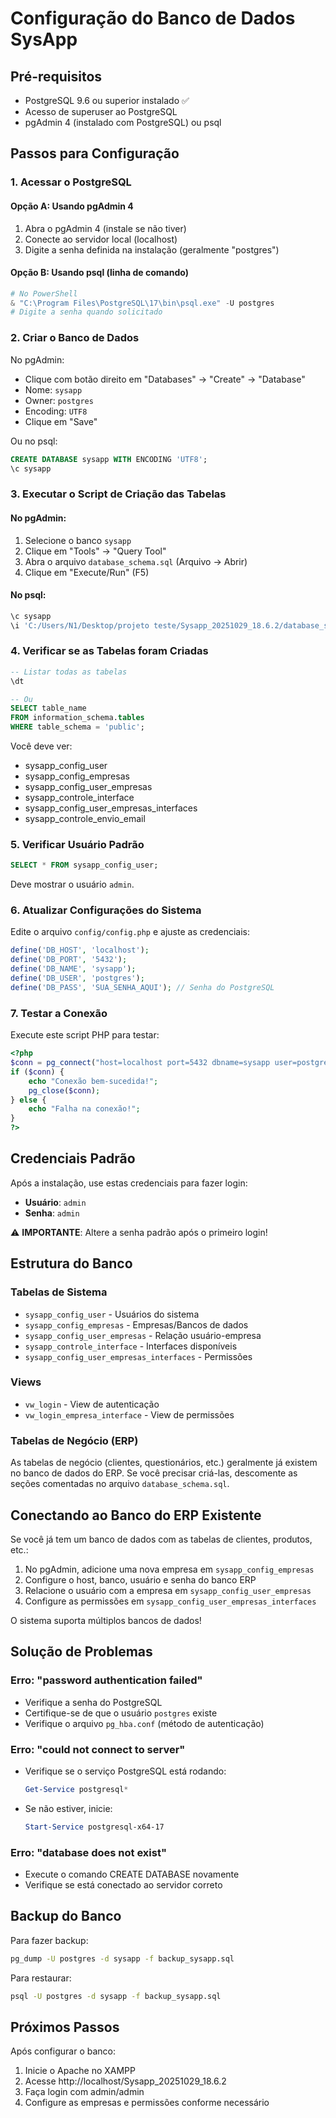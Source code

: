 # Configuração do Banco de Dados SysApp

## Pré-requisitos
- PostgreSQL 9.6 ou superior instalado ✅
- Acesso de superuser ao PostgreSQL
- pgAdmin 4 (instalado com PostgreSQL) ou psql

## Passos para Configuração

### 1. Acessar o PostgreSQL

#### Opção A: Usando pgAdmin 4
1. Abra o pgAdmin 4 (instale se não tiver)
2. Conecte ao servidor local (localhost)
3. Digite a senha definida na instalação (geralmente "postgres")

#### Opção B: Usando psql (linha de comando)
```powershell
# No PowerShell
& "C:\Program Files\PostgreSQL\17\bin\psql.exe" -U postgres
# Digite a senha quando solicitado
```

### 2. Criar o Banco de Dados

No pgAdmin:
- Clique com botão direito em "Databases" → "Create" → "Database"
- Nome: `sysapp`
- Owner: `postgres`
- Encoding: `UTF8`
- Clique em "Save"

Ou no psql:
```sql
CREATE DATABASE sysapp WITH ENCODING 'UTF8';
\c sysapp
```

### 3. Executar o Script de Criação das Tabelas

#### No pgAdmin:
1. Selecione o banco `sysapp`
2. Clique em "Tools" → "Query Tool"
3. Abra o arquivo `database_schema.sql` (Arquivo → Abrir)
4. Clique em "Execute/Run" (F5)

#### No psql:
```bash
\c sysapp
\i 'C:/Users/N1/Desktop/projeto teste/Sysapp_20251029_18.6.2/database_schema.sql'
```

### 4. Verificar se as Tabelas foram Criadas

```sql
-- Listar todas as tabelas
\dt

-- Ou
SELECT table_name 
FROM information_schema.tables 
WHERE table_schema = 'public';
```

Você deve ver:
- sysapp_config_user
- sysapp_config_empresas
- sysapp_config_user_empresas
- sysapp_controle_interface
- sysapp_config_user_empresas_interfaces
- sysapp_controle_envio_email

### 5. Verificar Usuário Padrão

```sql
SELECT * FROM sysapp_config_user;
```

Deve mostrar o usuário `admin`.

### 6. Atualizar Configurações do Sistema

Edite o arquivo `config/config.php` e ajuste as credenciais:

```php
define('DB_HOST', 'localhost');
define('DB_PORT', '5432');
define('DB_NAME', 'sysapp');
define('DB_USER', 'postgres');
define('DB_PASS', 'SUA_SENHA_AQUI'); // Senha do PostgreSQL
```

### 7. Testar a Conexão

Execute este script PHP para testar:

```php
<?php
$conn = pg_connect("host=localhost port=5432 dbname=sysapp user=postgres password=SUA_SENHA");
if ($conn) {
    echo "Conexão bem-sucedida!";
    pg_close($conn);
} else {
    echo "Falha na conexão!";
}
?>
```

## Credenciais Padrão

Após a instalação, use estas credenciais para fazer login:

- **Usuário**: `admin`
- **Senha**: `admin`

⚠️ **IMPORTANTE**: Altere a senha padrão após o primeiro login!

## Estrutura do Banco

### Tabelas de Sistema
- `sysapp_config_user` - Usuários do sistema
- `sysapp_config_empresas` - Empresas/Bancos de dados
- `sysapp_config_user_empresas` - Relação usuário-empresa
- `sysapp_controle_interface` - Interfaces disponíveis
- `sysapp_config_user_empresas_interfaces` - Permissões

### Views
- `vw_login` - View de autenticação
- `vw_login_empresa_interface` - View de permissões

### Tabelas de Negócio (ERP)
As tabelas de negócio (clientes, questionários, etc.) geralmente já existem no banco de dados do ERP. Se você precisar criá-las, descomente as seções comentadas no arquivo `database_schema.sql`.

## Conectando ao Banco do ERP Existente

Se você já tem um banco de dados com as tabelas de clientes, produtos, etc.:

1. No pgAdmin, adicione uma nova empresa em `sysapp_config_empresas`
2. Configure o host, banco, usuário e senha do banco ERP
3. Relacione o usuário com a empresa em `sysapp_config_user_empresas`
4. Configure as permissões em `sysapp_config_user_empresas_interfaces`

O sistema suporta múltiplos bancos de dados!

## Solução de Problemas

### Erro: "password authentication failed"
- Verifique a senha do PostgreSQL
- Certifique-se de que o usuário `postgres` existe
- Verifique o arquivo `pg_hba.conf` (método de autenticação)

### Erro: "could not connect to server"
- Verifique se o serviço PostgreSQL está rodando:
  ```powershell
  Get-Service postgresql*
  ```
- Se não estiver, inicie:
  ```powershell
  Start-Service postgresql-x64-17
  ```

### Erro: "database does not exist"
- Execute o comando CREATE DATABASE novamente
- Verifique se está conectado ao servidor correto

## Backup do Banco

Para fazer backup:
```bash
pg_dump -U postgres -d sysapp -f backup_sysapp.sql
```

Para restaurar:
```bash
psql -U postgres -d sysapp -f backup_sysapp.sql
```

## Próximos Passos

Após configurar o banco:
1. Inicie o Apache no XAMPP
2. Acesse http://localhost/Sysapp_20251029_18.6.2
3. Faça login com admin/admin
4. Configure as empresas e permissões conforme necessário
